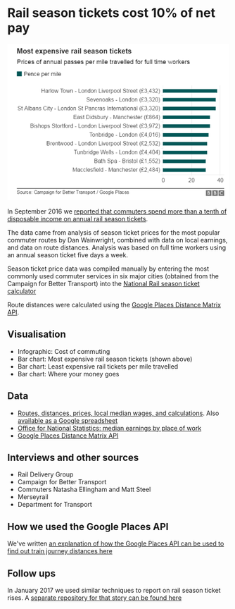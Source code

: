 # Rail season tickets cost 10% of net pay

![](https://raw.githubusercontent.com/BBC-Data-Unit/rail-season-tickets/master/Most%20expensive%20rail%20season%20tickets.png)

In September 2016 we [reported that commuters spend more than a tenth of disposable income on annual rail season tickets](http://www.bbc.co.uk/news/uk-england-37166033).

The data came from analysis of season ticket prices for the most popular commuter routes by Dan Wainwright, combined with data on local earnings, and data on route distances. Analysis was based on full time workers using an annual season ticket five days a week.

Season ticket price data was compiled manually by entering the most commonly used commuter services in six major cities (obtained from the Campaign for Better Transport) into the [National Rail season ticket calculator](http://ojp.nationalrail.co.uk/service/seasonticket/search)

Route distances were calculated using the [Google Places Distance Matrix API](https://developers.google.com/maps/documentation/distance-matrix/intro).

## Visualisation

* Infographic: Cost of commuting
* Bar chart: Most expensive rail season tickets (shown above)
* Bar chart: Least expensive rail tickets per mile travelled
* Bar chart: Where your money goes

## Data

* [Routes, distances, prices, local median wages, and calculations](https://github.com/BBC-Data-Unit/rail-season-tickets/blob/master/Breakdown%20of%20annual%20rail%20passes%20-%20BBC%20News.csv). Also [available as a Google spreadsheet](https://docs.google.com/spreadsheets/d/1mUb-HMoNw10tYmdhmoDotqenrF5Y3e5ItkbWNXYFL_E/pub?output=csv)
* [Office for National Statistics: median earnings by place of work](http://www.ons.gov.uk/employmentandlabourmarket/peopleinwork/earningsandworkinghours/datasets/placeofworkbylocalauthorityashetable7)
* [Google Places Distance Matrix API](https://developers.google.com/maps/documentation/distance-matrix/intro)

## Interviews and other sources

* Rail Delivery Group
* Campaign for Better Transport
* Commuters Natasha Ellingham and Matt Steel
* Merseyrail
* Department for Transport

## How we used the Google Places API

We've written [an explanation of how the Google Places API can be used to find out train journey distances here](https://github.com/BBC-Data-Unit/rail-season-tickets/blob/master/google-places-api.md)

## Follow ups

In January 2017 we used similar techniques to report on rail season ticket rises. A [separate repository for that story can be found here](https://github.com/BBC-Data-Unit/rail-season-ticket-rises)
